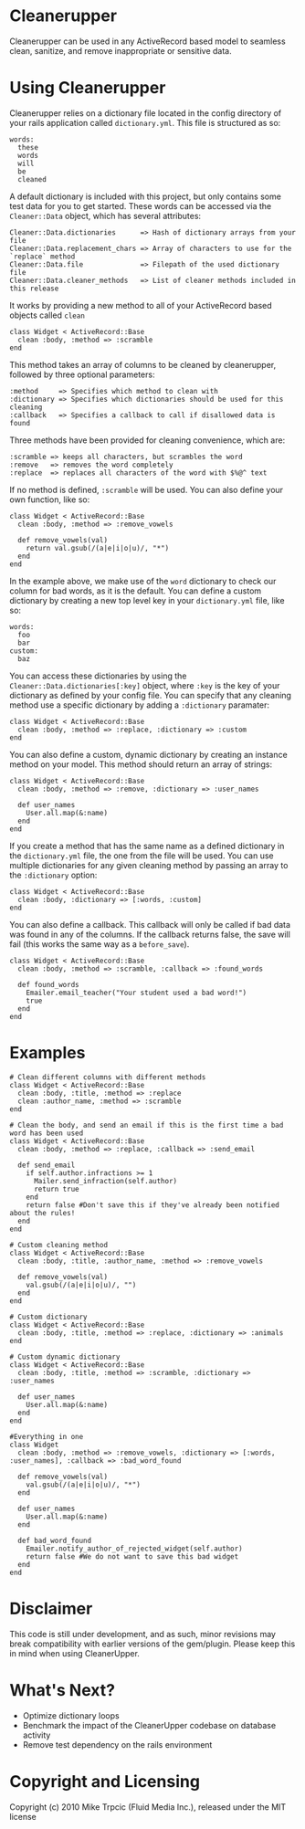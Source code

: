 # Cleanerupper #

Cleanerupper can be used in any ActiveRecord based model to seamless clean, sanitize, and
remove inappropriate or sensitive data.

# Using Cleanerupper #

Cleanerupper relies on a dictionary file located in the config directory of your rails
application called `dictionary.yml`.  This file is structured as so:

    words:
      these
      words
      will
      be
      cleaned

A default dictionary is included with this project, but only contains some test data for you to get started.  These words can be accessed via the `Cleaner::Data` object, which has several attributes:

    Cleaner::Data.dictionaries      => Hash of dictionary arrays from your file
    Cleaner::Data.replacement_chars => Array of characters to use for the `replace` method
    Cleaner::Data.file              => Filepath of the used dictionary file
    Cleaner::Data.cleaner_methods   => List of cleaner methods included in this release

It works by  providing a new method to all of your ActiveRecord based objects called `clean`

    class Widget < ActiveRecord::Base
      clean :body, :method => :scramble
    end

This method takes an array of columns to be cleaned by cleanerupper, followed by three optional parameters:

    :method     => Specifies which method to clean with
    :dictionary => Specifies which dictionaries should be used for this cleaning
    :callback   => Specifies a callback to call if disallowed data is found

Three methods have been provided for cleaning convenience, which are:

    :scramble => keeps all characters, but scrambles the word
    :remove   => removes the word completely
    :replace  => replaces all characters of the word with $%@^ text

If no method is defined, `:scramble` will be used.  You can also define your own function, like so:

    class Widget < ActiveRecord::Base
      clean :body, :method => :remove_vowels

      def remove_vowels(val)
        return val.gsub(/(a|e|i|o|u)/, "*")
      end
    end

In the example above, we make use of the `word` dictionary to check our column for bad words, as it is the default.  You can define a custom dictionary by creating a new top level key in your `dictionary.yml` file, like so:

    words:
      foo
      bar
    custom:
      baz

You can access these dictionaries by using the `Cleaner::Data.dictionaries[:key]` object, where `:key` is the key of your dictionary as defined by your config file.  You can specify that any cleaning method use a specific dictionary by adding a `:dictionary` paramater:

    class Widget < ActiveRecord::Base
      clean :body, :method => :replace, :dictionary => :custom
    end

You can also define a custom, dynamic dictionary by creating an instance method on your model.  This method should return an array of strings:

    class Widget < ActiveRecord::Base
      clean :body, :method => :remove, :dictionary => :user_names

      def user_names
        User.all.map(&:name)
      end
    end

If you create a method that has the same name as a defined dictionary in the `dictionary.yml` file, the one from the file will be used.  You can use multiple dictionaries for any given cleaning method by passing an array to the `:dictionary` option:

    class Widget < ActiveRecord::Base
      clean :body, :dictionary => [:words, :custom]
    end

You can also define a callback. This callback will only be called if bad data was found in any of
the columns.  If the callback returns false, the save will fail (this works the same way as a `before_save`).

    class Widget < ActiveRecord::Base
      clean :body, :method => :scramble, :callback => :found_words

      def found_words
        Emailer.email_teacher("Your student used a bad word!")
        true
      end
    end

# Examples #

    # Clean different columns with different methods
    class Widget < ActiveRecord::Base
      clean :body, :title, :method => :replace
      clean :author_name, :method => :scramble
    end

    # Clean the body, and send an email if this is the first time a bad word has been used
    class Widget < ActiveRecord::Base
      clean :body, :method => :replace, :callback => :send_email

      def send_email
        if self.author.infractions >= 1
          Mailer.send_infraction(self.author)
          return true
        end
        return false #Don't save this if they've already been notified about the rules!
      end
    end

    # Custom cleaning method
    class Widget < ActiveRecord::Base
      clean :body, :title, :author_name, :method => :remove_vowels

      def remove_vowels(val)
        val.gsub(/(a|e|i|o|u)/, "")
      end
    end

    # Custom dictionary
    class Widget < ActiveRecord::Base
      clean :body, :title, :method => :replace, :dictionary => :animals
    end

    # Custom dynamic dictionary
    class Widget < ActiveRecord::Base
      clean :body, :title, :method => :scramble, :dictionary => :user_names

      def user_names
        User.all.map(&:name)
      end
    end

    #Everything in one
    class Widget
      clean :body, :method => :remove_vowels, :dictionary => [:words, :user_names], :callback => :bad_word_found

      def remove_vowels(val)
        val.gsub(/(a|e|i|o|u)/, "*")
      end

      def user_names
        User.all.map(&:name)
      end

      def bad_word_found
        Emailer.notify_author_of_rejected_widget(self.author)
        return false #We do not want to save this bad widget
      end
    end

# Disclaimer #
This code is still under development, and as such, minor revisions may break compatibility with earlier versions of
the gem/plugin.  Please keep this in mind when using CleanerUpper.

# What's Next? #
* Optimize dictionary loops
* Benchmark the impact of the CleanerUpper codebase on database activity
* Remove test dependency on the rails environment

# Copyright and Licensing #
Copyright (c) 2010 Mike Trpcic (Fluid Media Inc.), released under the MIT license
